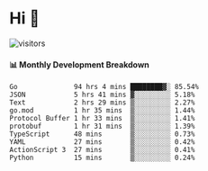 # Hi 👋
 
![visitors](https://visitor-badge.glitch.me/badge?page_id=sorcererxw.sorcererx)

#### 📊 Monthly Development Breakdown

<!--START_SECTION:waka-->
```text
Go              94 hrs 4 mins ████████▓░ 85.54%
JSON            5 hrs 41 mins ▓░░░░░░░░░ 5.18%
Text            2 hrs 29 mins ▒░░░░░░░░░ 2.27%
go.mod          1 hr 35 mins  ▒░░░░░░░░░ 1.44%
Protocol Buffer 1 hr 33 mins  ▒░░░░░░░░░ 1.41%
protobuf        1 hr 31 mins  ▒░░░░░░░░░ 1.39%
TypeScript      48 mins       ▒░░░░░░░░░ 0.73%
YAML            27 mins       ▒░░░░░░░░░ 0.42%
ActionScript 3  27 mins       ▒░░░░░░░░░ 0.41%
Python          15 mins       ▒░░░░░░░░░ 0.24%
```
<!--END_SECTION:waka-->
